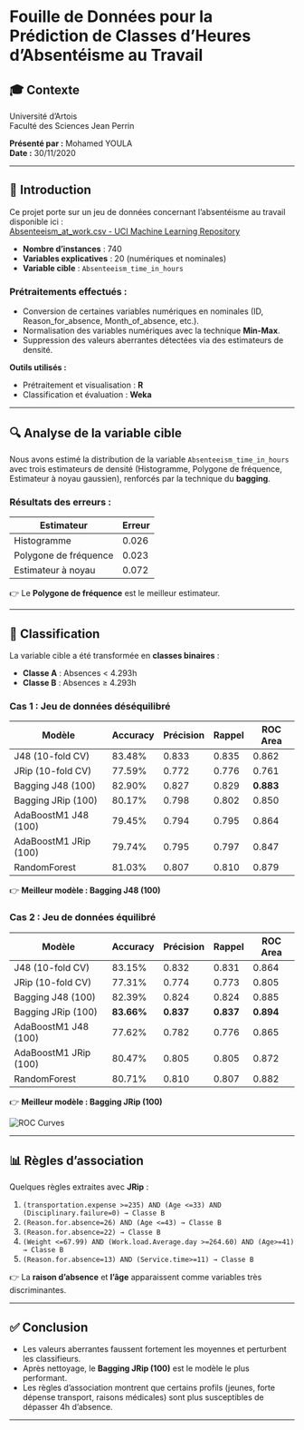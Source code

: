 # Fouille de Données pour la Prédiction de Classes d’Heures d’Absentéisme au Travail

## 🎓 Contexte
Université d’Artois  
Faculté des Sciences Jean Perrin  

**Présenté par :** Mohamed YOULA  
**Date :** 30/11/2020  

---

## 📌 Introduction
Ce projet porte sur un jeu de données concernant l’absentéisme au travail disponible ici :  
[Absenteeism_at_work.csv - UCI Machine Learning Repository](https://archive.ics.uci.edu/ml/datasets/Absenteeism+at+work)

- **Nombre d’instances** : 740  
- **Variables explicatives** : 20 (numériques et nominales)  
- **Variable cible** : `Absenteeism_time_in_hours`  

### Prétraitements effectués :
- Conversion de certaines variables numériques en nominales (ID, Reason_for_absence, Month_of_absence, etc.).  
- Normalisation des variables numériques avec la technique **Min-Max**.  
- Suppression des valeurs aberrantes détectées via des estimateurs de densité.  

**Outils utilisés :**
- Prétraitement et visualisation : **R**
- Classification et évaluation : **Weka**

---

## 🔍 Analyse de la variable cible
Nous avons estimé la distribution de la variable `Absenteeism_time_in_hours` avec trois estimateurs de densité (Histogramme, Polygone de fréquence, Estimateur à noyau gaussien), renforcés par la technique du **bagging**.

### Résultats des erreurs :
| Estimateur              | Erreur  |
|--------------------------|---------|
| Histogramme             | 0.026   |
| Polygone de fréquence   | 0.023   |
| Estimateur à noyau      | 0.072   |

👉 Le **Polygone de fréquence** est le meilleur estimateur.


---

## 🤖 Classification
La variable cible a été transformée en **classes binaires** :
- **Classe A** : Absences < 4.293h  
- **Classe B** : Absences ≥ 4.293h  

### Cas 1 : Jeu de données déséquilibré
| Modèle                  | Accuracy | Précision | Rappel | ROC Area |
|--------------------------|----------|-----------|--------|----------|
| J48 (10-fold CV)        | 83.48%   | 0.833     | 0.835  | 0.862    |
| JRip (10-fold CV)       | 77.59%   | 0.772     | 0.776  | 0.761    |
| Bagging J48 (100)       | 82.90%   | 0.827     | 0.829  | **0.883**|
| Bagging JRip (100)      | 80.17%   | 0.798     | 0.802  | 0.850    |
| AdaBoostM1 J48 (100)    | 79.45%   | 0.794     | 0.795  | 0.864    |
| AdaBoostM1 JRip (100)   | 79.74%   | 0.795     | 0.797  | 0.847    |
| RandomForest            | 81.03%   | 0.807     | 0.810  | 0.879    |

👉 **Meilleur modèle : Bagging J48 (100)**  

### Cas 2 : Jeu de données équilibré
| Modèle                  | Accuracy | Précision | Rappel | ROC Area |
|--------------------------|----------|-----------|--------|----------|
| J48 (10-fold CV)        | 83.15%   | 0.832     | 0.831  | 0.864    |
| JRip (10-fold CV)       | 77.31%   | 0.774     | 0.773  | 0.805    |
| Bagging J48 (100)       | 82.39%   | 0.824     | 0.824  | 0.885    |
| Bagging JRip (100)      | **83.66%** | **0.837** | **0.837** | **0.894** |
| AdaBoostM1 J48 (100)    | 77.62%   | 0.782     | 0.776  | 0.865    |
| AdaBoostM1 JRip (100)   | 80.47%   | 0.805     | 0.805  | 0.872    |
| RandomForest            | 80.71%   | 0.810     | 0.807  | 0.882    |

👉 **Meilleur modèle : Bagging JRip (100)**  

![ROC Curves](images/roc_curves.png)

---

## 📊 Règles d’association
Quelques règles extraites avec **JRip** :  

1. `(transportation.expense >=235) AND (Age <=33) AND (Disciplinary.failure=0) → Classe B`  
2. `(Reason.for.absence=26) AND (Age <=43) → Classe B`  
3. `(Reason.for.absence=22) → Classe B`  
4. `(Weight <=67.99) AND (Work.load.Average.day >=264.60) AND (Age>=41) → Classe B`  
5. `(Reason.for.absence=13) AND (Service.time>=11) → Classe B`  

👉 La **raison d’absence** et **l’âge** apparaissent comme variables très discriminantes.  

---

## ✅ Conclusion
- Les valeurs aberrantes faussent fortement les moyennes et perturbent les classifieurs.  
- Après nettoyage, le **Bagging JRip (100)** est le modèle le plus performant.  
- Les règles d’association montrent que certains profils (jeunes, forte dépense transport, raisons médicales) sont plus susceptibles de dépasser 4h d’absence.  

---

